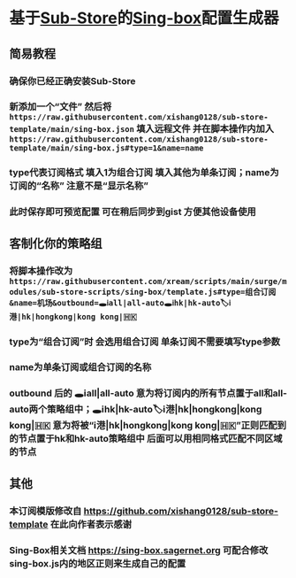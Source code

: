 # 基于[Sub-Store](https://github.com/sub-store-org/Sub-Store)的[Sing-box](https://github.com/SagerNet/sing-box)配置生成器

## 简易教程
### 确保你已经正确安装Sub-Store
### 新添加一个“文件” 然后将`https://raw.githubusercontent.com/xishang0128/sub-store-template/main/sing-box.json` 填入远程文件 并在脚本操作内加入`https://raw.githubusercontent.com/xishang0128/sub-store-template/main/sing-box.js#type=1&name=name`
### type代表订阅格式 填入1为组合订阅 填入其他为单条订阅；name为订阅的“名称” 注意不是“显示名称”
### 此时保存即可预览配置 可在稍后同步到gist 方便其他设备使用

## 客制化你的策略组
### 将脚本操作改为 `https://raw.githubusercontent.com/xream/scripts/main/surge/modules/sub-store-scripts/sing-box/template.js#type=组合订阅&name=机场&outbound=🕳ℹ️all|all-auto🕳ℹ️hk|hk-auto🏷ℹ️港|hk|hongkong|kong kong|🇭🇰`
### type为“组合订阅”时 会选用组合订阅 单条订阅不需要填写type参数
### name为单条订阅或组合订阅的名称 
### outbound 后的 🕳ℹ️all|all-auto 意为将订阅内的所有节点置于all和all-auto两个策略组中；🕳ℹ️hk|hk-auto🏷ℹ️港|hk|hongkong|kong kong|🇭🇰 意为将被“ℹ️港|hk|hongkong|kong kong|🇭🇰”正则匹配到的节点置于hk和hk-auto策略组中 后面可以用相同格式匹配不同区域的节点

## 其他
### 本订阅模版修改自 https://github.com/xishang0128/sub-store-template 在此向作者表示感谢
### Sing-Box相关文档 https://sing-box.sagernet.org 可配合修改sing-box.js内的地区正则来生成自己的配置
